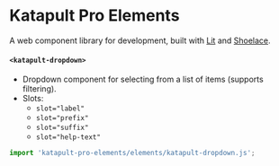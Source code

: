 # Katapult Pro Elements
A web component library for development, built with [Lit](https://lit.dev/docs/) and [Shoelace](https://shoelace.style/).

#### `<katapult-dropdown>`
- Dropdown component for selecting from a list of items (supports filtering).
- Slots: 
  - `slot="label"`
  - `slot="prefix"`
  - `slot="suffix"`
  - `slot="help-text"`
```js
import 'katapult-pro-elements/elements/katapult-dropdown.js';
```